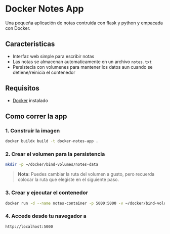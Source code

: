 # Docker Notes App

Una pequeña aplicación de notas contruida con flask y python y empacada con Docker.

## Caracteristicas

- Interfaz web simple para escribir notas
- Las notas se almacenan automaticamente en un archivo `notes.txt`
- Persistecia con volumenes para mantener los datos aun cuando se detiene/reinicia el contenedor

## Requisitos

- [Docker](https://www.docker.com/) instalado

## Como correr la app

### 1. Construir la imagen

```bash
docker buildx build -t docker-notes-app .
```

### 2. Crear el volumen para la persistencia

```bash
mkdir -p ~/docker/bind-volumes/notes-data
```

>**Nota:** Puedes cambiar la ruta del volumen a gusto, pero recuerda colocar la ruta que elegiste en el siguiente paso.

### 3. Crear y ejecutar el contenedor

```bash
docker run -d --name notes-container -p 5000:5000 -v ~/docker/bind-volumes/notes-data:/app/data docker-notes-app
```

### 4. Accede desde tu navegador a 

```bash
http://localhost:5000
```


